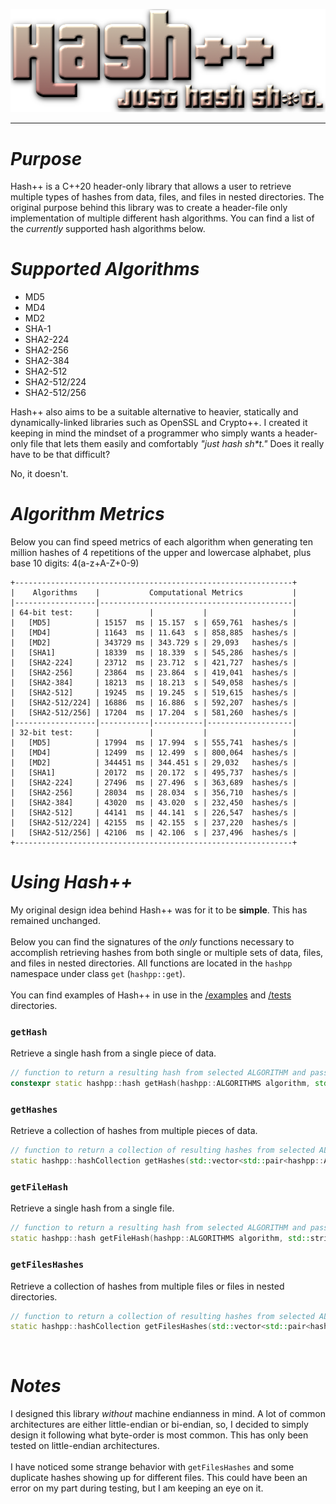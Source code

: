 <p align="center">
  <img src="/images/hpp.png">
</p>
<hr>
<h1><i>Purpose</i></h1>
Hash++ is a C++20 header-only library that allows a user to retrieve multiple types of hashes from data, files, and files in nested directories. The original purpose behind this library was to create a header-file only implementation of multiple different hash algorithms. You can find a list of the <i>currently</i> supported hash algorithms below.
<br>
<h1><i>Supported Algorithms</i></h1>
<ul>
  <li>MD5</li>
  <li>MD4</li>
  <li>MD2</li>
  <li>SHA-1</li>
  <li>SHA2-224</li>
  <li>SHA2-256</li>
  <li>SHA2-384</li>
  <li>SHA2-512</li>
  <li>SHA2-512/224</li>
  <li>SHA2-512/256</li>
</ul>

Hash++ also aims to be a suitable alternative to heavier, statically and dynamically-linked libraries such as OpenSSL and Crypto++. I created it keeping in mind the mindset of a programmer who simply wants a header-only file that lets them easily and comfortably <i>"just hash sh*t."</i> Does it really have to be that difficult?

No, it doesn't. 
<br>

<h1><i>Algorithm Metrics</i></h1>
Below you can find speed metrics of each algorithm when generating ten million hashes of 4 repetitions of the upper and lowercase alphabet, plus base 10 digits: 4(a-z+A-Z+0-9)

```
+--------------------------------------------------------------+
|    Algorithms    |           Computational Metrics           |
|------------------|-------------------------------------------|
| 64-bit test:     |           |           |                   |
|   [MD5]          | 15157  ms | 15.157  s | 659,761  hashes/s |
|   [MD4]          | 11643  ms | 11.643  s | 858,885  hashes/s |
|   [MD2]          | 343729 ms | 343.729 s | 29,093   hashes/s | 
|   [SHA1]         | 18339  ms | 18.339  s | 545,286  hashes/s |
|   [SHA2-224]     | 23712  ms | 23.712  s | 421,727  hashes/s |
|   [SHA2-256]     | 23864  ms | 23.864  s | 419,041  hashes/s |
|   [SHA2-384]     | 18213  ms | 18.213  s | 549,058  hashes/s |
|   [SHA2-512]     | 19245  ms | 19.245  s | 519,615  hashes/s |
|   [SHA2-512/224] | 16886  ms | 16.886  s | 592,207  hashes/s |
|   [SHA2-512/256] | 17204  ms | 17.204  s | 581,260  hashes/s |
|------------------|-----------|-----------|-------------------|
| 32-bit test:     |           |           |                   |
|   [MD5]          | 17994  ms | 17.994  s | 555,741  hashes/s |
|   [MD4]          | 12499  ms | 12.499  s | 800,064  hashes/s |
|   [MD2]          | 344451 ms | 344.451 s | 29,032   hashes/s |
|   [SHA1]         | 20172  ms | 20.172  s | 495,737  hashes/s |
|   [SHA2-224]     | 27496  ms | 27.496  s | 363,689  hashes/s |
|   [SHA2-256]     | 28034  ms | 28.034  s | 356,710  hashes/s |
|   [SHA2-384]     | 43020  ms | 43.020  s | 232,450  hashes/s |
|   [SHA2-512]     | 44141  ms | 44.141  s | 226,547  hashes/s |
|   [SHA2-512/224] | 42155  ms | 42.155  s | 237,220  hashes/s |
|   [SHA2-512/256] | 42106  ms | 42.106  s | 237,496  hashes/s |
+--------------------------------------------------------------+
```

<h1><i>Using Hash++</i></h1>
My original design idea behind Hash++ was for it to be <b>simple</b>. This has remained unchanged.
<br><br>
Below you can find the signatures of the <i>only</i> functions necessary to accomplish retrieving hashes from both single or multiple sets of data, files, and files in nested directories. All functions are located in the <code>hashpp</code> namespace under class <code>get</code> (<code>hashpp::get</code>).
<br><br>
You can find examples of Hash++ in use in the <a href="/examples">/examples</a> and <a href="/tests">/tests</a> directories.
<br>
<h3><code>getHash</code></h3>
Retrieve a single hash from a single piece of data.

```cpp
// function to return a resulting hash from selected ALGORITHM and passed data
constexpr static hashpp::hash getHash(hashpp::ALGORITHMS algorithm, std::string data)
```

<h3><code>getHashes</code></h3>
Retrieve a collection of hashes from multiple pieces of data.

```cpp
// function to return a collection of resulting hashes from selected ALGORITHMS and passed data
static hashpp::hashCollection getHashes(std::vector<std::pair<hashpp::ALGORITHMS, std::vector<std::string>>> algorithmDataPairs)
```

<h3><code>getFileHash</code></h3>
Retrieve a single hash from a single file.

```cpp
// function to return a resulting hash from selected ALGORITHM and passed file
static hashpp::hash getFileHash(hashpp::ALGORITHMS algorithm, std::string path)
```

<h3><code>getFilesHashes</code></h3>
Retrieve a collection of hashes from multiple files or files in nested directories.

```cpp
// function to return a collection of resulting hashes from selected ALGORITHMS and passed files (with recursive directory support)
static hashpp::hashCollection getFilesHashes(std::vector<std::pair<hashpp::ALGORITHMS, std::vector<std::string>>> algorithmPathPairs)
```

<br>
<h1><i>Notes</i></h1>
I designed this library <i>without</i> machine endianness in mind. A lot of common architectures are either little-endian or bi-endian, so, I decided to simply design it following what byte-order is most common. This has only been tested on little-endian architectures.
<br><br>
I have noticed some strange behavior with <code>getFilesHashes</code> and some duplicate hashes showing up for different files. This could have been an error on my part during testing, but I am keeping an eye on it.
